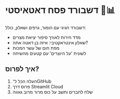 # דשבורד פסח דאטאיסטי 🐸📊

דשבורד חגיגי עם הומור, גרפים ושאלון, כולל:
- מדד חירות לאורך סיפור יציאת מצרים
- שאלון אינטראקטיבי: איזה בן דאטה אתה?
- מפת חום של עשר המכות
- לשונית 'על היוצרים' עם קטעים מהשיחה

## איך לפרוס?

1. העלה הכל ל־GitHub
2. פרוס דרך Streamlit Cloud
3. שלח לחברים ותשב על כוס מרור מרוב גאווה
